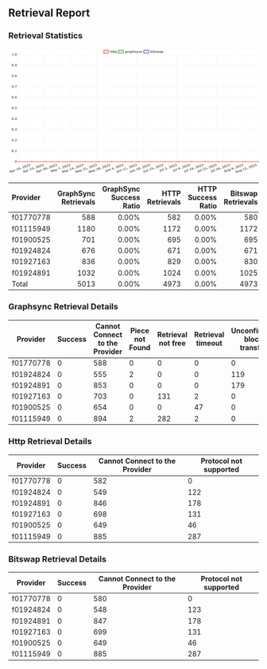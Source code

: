 ## Retrieval Report
### Retrieval Statistics
<img src="https://raw.githubusercontent.com/data-preservation-programs/filplus-checker-assets/main/filecoin-project/filecoin-plus-large-datasets/issues/311/1692336736684.png"/>

| Provider  | GraphSync Retrievals | GraphSync Success Ratio | HTTP Retrievals | HTTP Success Ratio | Bitswap Retrievals | Bitswap Success Ratio |
| :-------- | -------------------: | ----------------------: | --------------: | -----------------: | -----------------: | --------------------: |
| f01770778 |                  588 |                   0.00% |             582 |              0.00% |                580 |                 0.00% |
| f01115949 |                 1180 |                   0.00% |            1172 |              0.00% |               1172 |                 0.00% |
| f01900525 |                  701 |                   0.00% |             695 |              0.00% |                695 |                 0.00% |
| f01924824 |                  676 |                   0.00% |             671 |              0.00% |                671 |                 0.00% |
| f01927163 |                  836 |                   0.00% |             829 |              0.00% |                830 |                 0.00% |
| f01924891 |                 1032 |                   0.00% |            1024 |              0.00% |               1025 |                 0.00% |
| Total     |                 5013 |                   0.00% |            4973 |              0.00% |               4973 |                 0.00% |

### Graphsync Retrieval Details
| Provider  | Success | Cannot Connect to the Provider | Piece not Found | Retrieval not free | Retrieval timeout | Unconfirmed block transfer |
| --------- | ------- | ------------------------------ | --------------- | ------------------ | ----------------- | -------------------------- |
| f01770778 | 0       | 588                            | 0               | 0                  | 0                 | 0                          |
| f01924824 | 0       | 555                            | 2               | 0                  | 0                 | 119                        |
| f01924891 | 0       | 853                            | 0               | 0                  | 0                 | 179                        |
| f01927163 | 0       | 703                            | 0               | 131                | 2                 | 0                          |
| f01900525 | 0       | 654                            | 0               | 0                  | 47                | 0                          |
| f01115949 | 0       | 894                            | 2               | 282                | 2                 | 0                          |

### Http Retrieval Details
| Provider  | Success | Cannot Connect to the Provider | Protocol not supported |
| --------- | ------- | ------------------------------ | ---------------------- |
| f01770778 | 0       | 582                            | 0                      |
| f01924824 | 0       | 549                            | 122                    |
| f01924891 | 0       | 846                            | 178                    |
| f01927163 | 0       | 698                            | 131                    |
| f01900525 | 0       | 649                            | 46                     |
| f01115949 | 0       | 885                            | 287                    |

### Bitswap Retrieval Details
| Provider  | Success | Cannot Connect to the Provider | Protocol not supported |
| --------- | ------- | ------------------------------ | ---------------------- |
| f01770778 | 0       | 580                            | 0                      |
| f01924824 | 0       | 548                            | 123                    |
| f01924891 | 0       | 847                            | 178                    |
| f01927163 | 0       | 699                            | 131                    |
| f01900525 | 0       | 649                            | 46                     |
| f01115949 | 0       | 885                            | 287                    |
